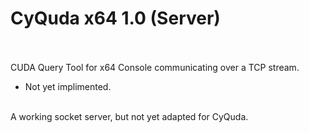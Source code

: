 CyQuda x64 1.0 (Server)
========================
<br><br>
CUDA Query Tool for x64 Console communicating over a TCP stream.

* Not yet implimented.<br><br>

A working socket server, but not yet adapted for CyQuda.
